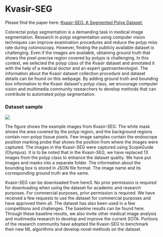 # Kvasir-SEG

Please find the paper here: [Kvasir-SEG: A Segmented Polyp Dataset](https://arxiv.org/pdf/1911.07069.pdf),

Colorectal polyp segmentation is a demanding task in medical image segmentation. Research in polyp segmentation using computer vision techniques can improve examination procedures and reduce the polyp miss rate during colonoscopy. However, finding the publicly available dataset is challenging. Even if the images are available, obtaining ground truth that shows the pixel-precise region covered by polyps is challenging. In this context, we selected the polyp class of the Kvasir dataset and annotated it with the help of a medical doctor and an expert gastroenterologist. The information about the Kvasir dataset collection procedure and dataset details can be found on this webpage. By adding ground truth and bounding box information to the Kvasir dataset's polyp class, we encourage computer vision and multimedia community researchers to develop methods that can contribute to automated polyp segmentation. 

### Dataset sample
<img src="img/Kvasir-seg.png">



The figure shows the example images from Kvasir-SEG. The white mask shows the area covered by the polyp region, and the background regions contain non-polyp tissue pixels. Few image samples contain the endoscope position marking probe that shows the position from where the images were captured. The images in the Kvasir-SEG were captured using ScopeGuide (Olympus). It is to be noted that in the Kvasir-SEG, we have replaced 13 images from the polyp class to enhance the dataset quality. We have put images and masks into a separate folder. The information about the bounding box is stored in JSON file format. The image name and its corresponding ground truth are the same.

Kvasir-SEG can be downloaded from here3. No prior permission is required for downloading when using the dataset for academic and research purposes. For commercial purposes, prior permission is required. We have received a few requests to use the dataset for commercial purposes and have approved them all. The dataset has also been used in a few competitions and challenges. The baseline results can be found here. Through these baseline results, we also invite other medical image analysis and multimedia research to develop and improve the current SOTA. Portions of the research community have adopted the Kvasir-SEG to benchmark their new ML algorithms and develop novel methods on the dataset.
